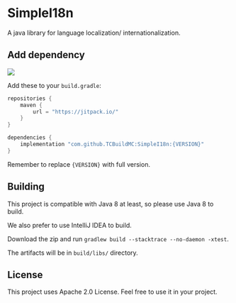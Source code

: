 # SimpleI18n

A java library for language localization/ internationalization.

## Add dependency
[![](https://jitpack.io/v/TCBuildMC/SimpleI18n.svg)](https://jitpack.io/#TCBuildMC/SimpleI18n)

Add these to your `build.gradle`:
```gradle
repositories {
    maven {
        url = "https://jitpack.io/"
    }
}

dependencies {
    implementation "com.github.TCBuildMC:SimpleI18n:{VERSION}"
}
```

Remember to replace `{VERSION}` with full version.

## Building
This project is compatible with Java 8 at least, so please use Java 8 to build.

We also prefer to use IntelliJ IDEA to build.

Download the zip and run `gradlew build --stacktrace --no-daemon -xtest`.

The artifacts will be in `build/libs/` directory.

## License
This project uses Apache 2.0 License. Feel free to use it in your project.

